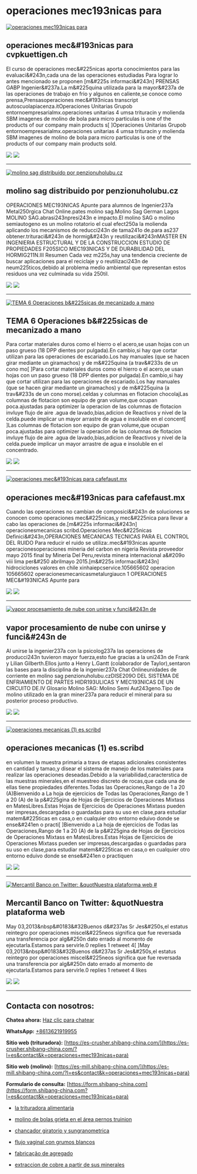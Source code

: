 # operaciones mec193nicas para

<a href="https://swt.shibang-china.com/?l=es&img&k=operaciones+mec193nicas+para" target="_blank">![operaciones mec193nicas para](http://static.shibang-china.com/all-800x300/1405.jpg)</a>

## operaciones mec&#193nicas para cvpkuettigen.ch
El curso de operaciones mec&#225nicas aporta conocimientos para las evaluaci&#243n,cada una de las operaciones estudiadas Para lograr lo antes mencionado se proponen [m&#225s informaci&#243n] PRENSAS GABP Ingenier&#237a.La m&#225quina utilizada para la mayor&#237a de las operaciones de trabajo en frio y algunos en caliente,se conoce como prensa,Prensasoperaciones mec&#193nicas transcript autoscuolapiacenza.itOperaciones Unitarias Grupob entornoempresarialmx.operaciones unitarias 4 umsa trituracin y molienda SBM imagenes de molino de bola para micro particulas is one of the products of our company main products s[ ]Operaciones Unitarias Grupob entornoempresarialmx.operaciones unitarias 4 umsa trituracin y molienda SBM imagenes de molino de bola para micro particulas is one of the products of our company main products sold.


<a href="https://whatsapp.shibangsoft.com/WhatsApp.php" target="_blank" title="WhatsApp">![](http://static.shibang-china.com/icon/whatsapp.png)</a> <a href="https://swt.shibang-china.com/?l=es&icon&k=operaciones+mec193nicas+para" target="_blank">![](http://static.shibang-china.com/icon/chat-es.png)</a>

---

<a href="https://swt.shibang-china.com/?l=es&img&k=operaciones+mec193nicas+para" target="_blank">![molino sag distribuido por penzionuholubu.cz](http://static.shibang-china.com/all-800x300/998.jpg)</a>

## molino sag distribuido por penzionuholubu.cz
OPERACIONES MEC193NICAS Apunte para alumnos de Ingenier237a Metal250rgica Chat Online.pates molino sag.Molino Sag German Lagos MOLINO SAG.abrasi243npresi243n e impacto.El molino SAG o molino semiautogeno es un molino rotatorio el cual efect250a la molienda aplicando los mecanismos de reducci243n de tama241o de.para as237 obtener.trituraci&#243n de hormig&#243n y reutilizaci&#243nMASTER EN INGENIERIA ESTRUCTURAL Y DE LA CONSTRUCCION ESTUDIO DE PROPIEDADES F205SICO MEC193NICAS Y DE DURABILIDAD DEL HORMIG211N.III Resumen Cada vez m225s,hay una tendencia creciente de buscar aplicaciones para el reciclaje y o reutilizaci243n de neum225ticos,debido al problema medio ambiental que representan estos residuos una vez culminada su vida 250til.


<a href="https://whatsapp.shibangsoft.com/WhatsApp.php" target="_blank" title="WhatsApp">![](http://static.shibang-china.com/icon/whatsapp.png)</a> <a href="https://swt.shibang-china.com/?l=es&icon&k=operaciones+mec193nicas+para" target="_blank">![](http://static.shibang-china.com/icon/chat-es.png)</a>

---

<a href="https://swt.shibang-china.com/?l=es&img&k=operaciones+mec193nicas+para" target="_blank">![TEMA 6 Operaciones b&#225sicas de mecanizado a mano](http://static.shibang-china.com/all-800x300/50.jpg)</a>

## TEMA 6 Operaciones b&#225sicas de mecanizado a mano
Para cortar materiales duros como el hierro o el acero,se usan hojas con un paso grueso (18 DPP dientes por pulgada).En cambio,si hay que cortar utilizan para las operaciones de escariado.Los hay manuales (que se hacen girar mediante un giramachos) y de m&#225quina (a trav&#233s de un cono mo[ ]Para cortar materiales duros como el hierro o el acero,se usan hojas con un paso grueso (18 DPP dientes por pulgada).En cambio,si hay que cortar utilizan para las operaciones de escariado.Los hay manuales (que se hacen girar mediante un giramachos) y de m&#225quina (a trav&#233s de un cono morse).celdas y columnas en flotacion chocolajLas columnas de flotacion son equipo de gran volume,que ocupan poca.ajustadas para optimizer la operacion de las columnas de flotacion invluye flujo de aire .agua de lavado,bias,adicion de Reactivos y nivel de la celda.puede implicar un mayor arrastre de agua e insoluble en el concent[ ]Las columnas de flotacion son equipo de gran volume,que ocupan poca.ajustadas para optimizer la operacion de las columnas de flotacion invluye flujo de aire .agua de lavado,bias,adicion de Reactivos y nivel de la celda.puede implicar un mayor arrastre de agua e insoluble en el concentrado.


<a href="https://whatsapp.shibangsoft.com/WhatsApp.php" target="_blank" title="WhatsApp">![](http://static.shibang-china.com/icon/whatsapp.png)</a> <a href="https://swt.shibang-china.com/?l=es&icon&k=operaciones+mec193nicas+para" target="_blank">![](http://static.shibang-china.com/icon/chat-es.png)</a>

---

<a href="https://swt.shibang-china.com/?l=es&img&k=operaciones+mec193nicas+para" target="_blank">![operaciones mec&#193nicas para cafefaust.mx](http://static.shibang-china.com/all-800x300/463.jpg)</a>

## operaciones mec&#193nicas para cafefaust.mx
Cuando las operaciones no cambian de composici&#243n de soluciones se conocen como operaciones mec&#225nicas,y mec&#225nica para llevar a cabo las operaciones de.[m&#225s informaci&#243n] operacionesmecanicas scribd.Operaciones Mec&#225nicas Definici&#243n,OPERACIONES MECANICAS TECNICAS PARA EL CONTROL DEL RUIDO Para reducir el ruido se utiliza:.mec&#193nicas apunte operacionesoperaciones mineria del carbon en nigeria Revista proveedor mayo 2015 final by Mineria Del Peru,revista minera internacional a&#209o viii lima per&#250 abrilmayo 2015.[m&#225s informaci&#243n] hidrociclones valores en chile xinhaiepcservice.105665602 operacion 105665602 operacionesmecanicasmetalurgiaucn 1 OPERACIONES MEC&#193NICAS Apunte para


<a href="https://whatsapp.shibangsoft.com/WhatsApp.php" target="_blank" title="WhatsApp">![](http://static.shibang-china.com/icon/whatsapp.png)</a> <a href="https://swt.shibang-china.com/?l=es&icon&k=operaciones+mec193nicas+para" target="_blank">![](http://static.shibang-china.com/icon/chat-es.png)</a>

---

<a href="https://swt.shibang-china.com/?l=es&img&k=operaciones+mec193nicas+para" target="_blank">![vapor procesamiento de nube con unirse y funci&#243n de](http://static.shibang-china.com/all-800x300/946.jpg)</a>

## vapor procesamiento de nube con unirse y funci&#243n de
Al unirse la ingenier237a con la psicolog237a las operaciones de producci243n tuvieron mayor fuerza,esto fue gracias a la uni243n de Frank y Lilian Gilberth.Ellos junto a Henry L.Gantt (colaborador de Taylor),sentaron las bases para la disciplina de la ingenier237a Chat Onlineunidades de corriente en molino sag penzionuholubu.czDISE209O DEL SISTEMA DE ENFRIAMIENTO DE PARTES HIDR193ULICAS Y MEC193NICAS DE UN CIRCUITO DE.IV Glosario Molino SAG: Molino Semi Aut243geno.Tipo de molino utilizado en la gran miner237a para reducir el mineral para su posterior proceso productivo.


<a href="https://whatsapp.shibangsoft.com/WhatsApp.php" target="_blank" title="WhatsApp">![](http://static.shibang-china.com/icon/whatsapp.png)</a> <a href="https://swt.shibang-china.com/?l=es&icon&k=operaciones+mec193nicas+para" target="_blank">![](http://static.shibang-china.com/icon/chat-es.png)</a>

---

<a href="https://swt.shibang-china.com/?l=es&img&k=operaciones+mec193nicas+para" target="_blank">![operaciones mecanicas (1) es.scribd](http://static.shibang-china.com/all-800x300/1338.jpg)</a>

## operaciones mecanicas (1) es.scribd
en volumen la muestra primaria a travs de etapas adicionales consistentes en cantidad y tamao,y disear el sistema de manejo de los materiales para realizar las operaciones deseadas.Debido a la variabilidad,caracterstica de las muestras minerales,en el muestreo discreto de rocas,que cada una de ellas tiene propiedades diferentes.Todas las Operaciones,Rango de 1 a 20 (A)Bienvenido a La hoja de ejercicios de Todas las Operaciones,Rango de 1 a 20 (A) de la p&#225gina de Hojas de Ejercicios de Operaciones Mixtass en MatesLibres.Estas Hojas de Ejercicios de Operaciones Mixtass pueden ser impresas,descargadas o guardadas para su uso en clase,para estudiar matem&#225ticas en casa,o en cualquier otro entorno eduivo donde se ense&#241en o practi[ ]Bienvenido a La hoja de ejercicios de Todas las Operaciones,Rango de 1 a 20 (A) de la p&#225gina de Hojas de Ejercicios de Operaciones Mixtass en MatesLibres.Estas Hojas de Ejercicios de Operaciones Mixtass pueden ser impresas,descargadas o guardadas para su uso en clase,para estudiar matem&#225ticas en casa,o en cualquier otro entorno eduivo donde se ense&#241en o practiquen


<a href="https://whatsapp.shibangsoft.com/WhatsApp.php" target="_blank" title="WhatsApp">![](http://static.shibang-china.com/icon/whatsapp.png)</a> <a href="https://swt.shibang-china.com/?l=es&icon&k=operaciones+mec193nicas+para" target="_blank">![](http://static.shibang-china.com/icon/chat-es.png)</a>

---

<a href="https://swt.shibang-china.com/?l=es&img&k=operaciones+mec193nicas+para" target="_blank">![Mercantil Banco on Twitter: &quotNuestra plataforma web #](http://static.shibang-china.com/all-800x300/333.jpg)</a>

## Mercantil Banco on Twitter: &quotNuestra plataforma web #
May 03,2013&nbsp&#0183&#32Buenos d&#237as Sr Jes&#250s,el estatus reintegro por operaciones miscel&#225neos significa que fue reversada una transferencia por alg&#250n dato errado al momento de ejecutarla.Estamos para servirle.0 replies 1 retweet 4[ ]May 03,2013&nbsp&#0183&#32Buenos d&#237as Sr Jes&#250s,el estatus reintegro por operaciones miscel&#225neos significa que fue reversada una transferencia por alg&#250n dato errado al momento de ejecutarla.Estamos para servirle.0 replies 1 retweet 4 likes

<a href="https://whatsapp.shibangsoft.com/WhatsApp.php" target="_blank" title="WhatsApp">![](http://static.shibang-china.com/icon/whatsapp.png)</a> <a href="https://swt.shibang-china.com/?l=es&icon&k=operaciones+mec193nicas+para" target="_blank">![](http://static.shibang-china.com/icon/chat-es.png)</a>

---
## Contacta con nosotros:

**Chatea ahora:** [Haz clic para chatear](https://swt.shibang-china.com?l=es&contact&k=operaciones+mec193nicas+para)

**WhatsApp:**  [+8613621919955](https://whatsapp.shibangsoft.com/WhatsApp.php)

**Sitio web (trituradora):** [https://es-crusher.shibang-china.com/](https://es-crusher.shibang-china.com/?l=es&contact&k=operaciones+mec193nicas+para)

**Sitio web (molino):** [https://es-mill.shibang-china.com/](https://es-mill.shibang-china.com/?l=es&contact&k=operaciones+mec193nicas+para)

**Formulario de consulta:** [https://form.shibang-china.com](https://form.shibang-china.com?l=es&contact&k=operaciones+mec193nicas+para)

* [la trituradora alimentaria](../80/la%20trituradora%20alimentaria.md)

* [molino de bolas grieta en el área pernos truinion](../79/molino%20de%20bolas%20grieta%20en%20el%20%C3%A1rea%20pernos%20truinion.md)

* [chancador giratorio y sungranometrica](../76/chancador%20giratorio%20y%20sungranometrica.md)

* [flujo vaginal con grumos blancos](../68/flujo%20vaginal%20con%20grumos%20blancos.md)

* [fabricação de agregado](../79/fabrica%C3%A7%C3%A3o%20de%20agregado.md)

* [extraccion de cobre a partir de sus minerales](../73/extraccion%20de%20cobre%20a%20partir%20de%20sus%20minerales.md)